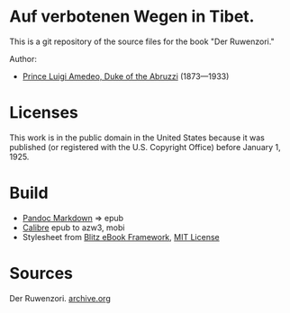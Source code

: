 # Auf verbotenen Wegen in Tibet.

This is a git repository of the source files for the book "Der Ruwenzori."

Author:

* [Prince Luigi Amedeo, Duke of the Abruzzi](https://en.wikipedia.org/wiki/Prince_Luigi_Amedeo,_Duke_of_the_Abruzzi) (1873—1933)


# Licenses
This work is in the public domain in the United States because it was
published (or registered with the U.S. Copyright Office)
before January 1, 1925.


# Build
* [Pandoc Markdown](https://pandoc.org/MANUAL.html#pandocs-markdown) => epub
* [Calibre](https://calibre-ebook.com/) epub to azw3, mobi
* Stylesheet from [Blitz eBook Framework](https://friendsofepub.github.io/Blitz/), [MIT License](https://github.com/FriendsOfEpub/Blitz/blob/master/LICENSE)

# Sources
Der Ruwenzori. [archive.org](https://archive.org/details/ruwenzorierforschu00savo/page/n9/mode/2up)
